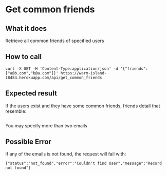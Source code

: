 # Get common friends

## What it does

Retrieve all common friends of specified users

## How to call

```
curl -X GET -H 'Content-Type:application/json' -d '{"friends":["a@b.com","b@a.com"]}' https://warm-island-18484.herokuapp.com/api/get_common_friends
```

## Expected result

If the users exist and they have some common friends, friends detail that resemble:

```{"success":true,"friends":["c@common.com"],"count":1}
```

You may specify more than two emails

## Possible Error

If any of the emails is not found, the request will fail with:

```{"status":"not_found","error":"Couldn't find User","message":"Record not found"}```

